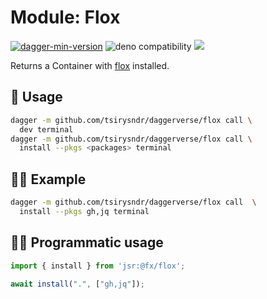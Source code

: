 # Module: Flox

[![dagger-min-version](https://shield.fluentci.io/dagger/v0.11.7)](https://dagger.io)
![deno compatibility](https://shield.deno.dev/deno/^1.41)
[![](https://jsr.io/badges/@fx/flox)](https://jsr.io/@fx/flox)

Returns a Container with [flox](https://flox.dev/) installed.

## 🚀 Usage

```sh
dagger -m github.com/tsirysndr/daggerverse/flox call \
  dev terminal
dagger -m github.com/tsirysndr/daggerverse/flox call \
  install --pkgs <packages> terminal
```

## 🧑‍🔬 Example

```sh
dagger -m github.com/tsirysndr/daggerverse/flox call  \
  install --pkgs gh,jq terminal
```

## 🧑‍💻 Programmatic usage

```typescript
import { install } from 'jsr:@fx/flox';

await install(".", ["gh,jq"]);
```